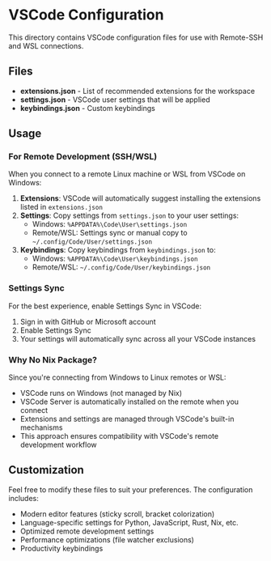 # VSCode Configuration

This directory contains VSCode configuration files for use with Remote-SSH and WSL connections.

## Files

- **extensions.json** - List of recommended extensions for the workspace
- **settings.json** - VSCode user settings that will be applied
- **keybindings.json** - Custom keybindings

## Usage

### For Remote Development (SSH/WSL)

When you connect to a remote Linux machine or WSL from VSCode on Windows:

1. **Extensions**: VSCode will automatically suggest installing the extensions listed in `extensions.json`
2. **Settings**: Copy settings from `settings.json` to your user settings:
   - Windows: `%APPDATA%\Code\User\settings.json`
   - Remote/WSL: Settings sync or manual copy to `~/.config/Code/User/settings.json`
3. **Keybindings**: Copy keybindings from `keybindings.json` to:
   - Windows: `%APPDATA%\Code\User\keybindings.json`
   - Remote/WSL: `~/.config/Code/User/keybindings.json`

### Settings Sync

For the best experience, enable Settings Sync in VSCode:
1. Sign in with GitHub or Microsoft account
2. Enable Settings Sync
3. Your settings will automatically sync across all your VSCode instances

### Why No Nix Package?

Since you're connecting from Windows to Linux remotes or WSL:
- VSCode runs on Windows (not managed by Nix)
- VSCode Server is automatically installed on the remote when you connect
- Extensions and settings are managed through VSCode's built-in mechanisms
- This approach ensures compatibility with VSCode's remote development workflow

## Customization

Feel free to modify these files to suit your preferences. The configuration includes:
- Modern editor features (sticky scroll, bracket colorization)
- Language-specific settings for Python, JavaScript, Rust, Nix, etc.
- Optimized remote development settings
- Performance optimizations (file watcher exclusions)
- Productivity keybindings